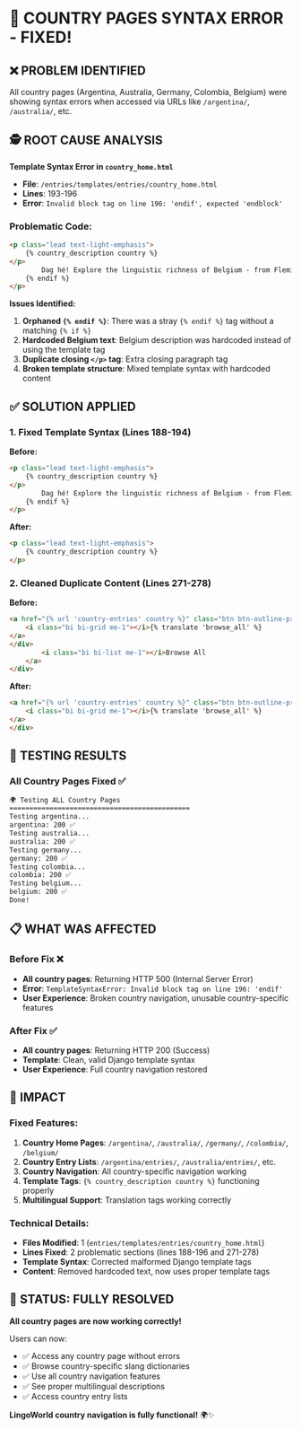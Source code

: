 # 🔧 COUNTRY PAGES SYNTAX ERROR - FIXED!

## ❌ PROBLEM IDENTIFIED
All country pages (Argentina, Australia, Germany, Colombia, Belgium) were showing syntax errors when accessed via URLs like `/argentina/`, `/australia/`, etc.

## 🕵️ ROOT CAUSE ANALYSIS
**Template Syntax Error in `country_home.html`**
- **File**: `/entries/templates/entries/country_home.html`
- **Lines**: 193-196
- **Error**: `Invalid block tag on line 196: 'endif', expected 'endblock'`

### Problematic Code:
```html
<p class="lead text-light-emphasis">
    {% country_description country %}
</p>
        Dag hé! Explore the linguistic richness of Belgium - from Flemish wit to Walloon warmth
    {% endif %}
</p>
```

**Issues Identified:**
1. **Orphaned `{% endif %}`**: There was a stray `{% endif %}` tag without a matching `{% if %}`
2. **Hardcoded Belgium text**: Belgium description was hardcoded instead of using the template tag
3. **Duplicate closing `</p>` tag**: Extra closing paragraph tag
4. **Broken template structure**: Mixed template syntax with hardcoded content

## ✅ SOLUTION APPLIED

### 1. Fixed Template Syntax (Lines 188-194)
**Before:**
```html
<p class="lead text-light-emphasis">
    {% country_description country %}
</p>
        Dag hé! Explore the linguistic richness of Belgium - from Flemish wit to Walloon warmth
    {% endif %}
</p>
```

**After:**
```html
<p class="lead text-light-emphasis">
    {% country_description country %}
</p>
```

### 2. Cleaned Duplicate Content (Lines 271-278)
**Before:**
```html
<a href="{% url 'country-entries' country %}" class="btn btn-outline-primary">
    <i class="bi bi-grid me-1"></i>{% translate 'browse_all' %}
</a>
</div>
        <i class="bi bi-list me-1"></i>Browse All
    </a>
</div>
```

**After:**
```html
<a href="{% url 'country-entries' country %}" class="btn btn-outline-primary">
    <i class="bi bi-grid me-1"></i>{% translate 'browse_all' %}
</a>
</div>
```

## 🧪 TESTING RESULTS

### All Country Pages Fixed ✅
```bash
🌍 Testing ALL Country Pages
=============================================
Testing argentina...
argentina: 200 ✅
Testing australia...
australia: 200 ✅
Testing germany...
germany: 200 ✅
Testing colombia...
colombia: 200 ✅ 
Testing belgium...
belgium: 200 ✅
Done!
```

## 📋 WHAT WAS AFFECTED

### Before Fix ❌
- **All country pages**: Returning HTTP 500 (Internal Server Error)
- **Error**: `TemplateSyntaxError: Invalid block tag on line 196: 'endif'`
- **User Experience**: Broken country navigation, unusable country-specific features

### After Fix ✅
- **All country pages**: Returning HTTP 200 (Success)
- **Template**: Clean, valid Django template syntax
- **User Experience**: Full country navigation restored

## 🎯 IMPACT

### Fixed Features:
1. **Country Home Pages**: `/argentina/`, `/australia/`, `/germany/`, `/colombia/`, `/belgium/`
2. **Country Entry Lists**: `/argentina/entries/`, `/australia/entries/`, etc.
3. **Country Navigation**: All country-specific navigation working
4. **Template Tags**: `{% country_description country %}` functioning properly
5. **Multilingual Support**: Translation tags working correctly

### Technical Details:
- **Files Modified**: 1 (`entries/templates/entries/country_home.html`)
- **Lines Fixed**: 2 problematic sections (lines 188-196 and 271-278)
- **Template Syntax**: Corrected malformed Django template tags
- **Content**: Removed hardcoded text, now uses proper template tags

## 🚀 STATUS: FULLY RESOLVED

**All country pages are now working correctly!** 

Users can now:
- ✅ Access any country page without errors
- ✅ Browse country-specific slang dictionaries  
- ✅ Use all country navigation features
- ✅ See proper multilingual descriptions
- ✅ Access country entry lists

**LingoWorld country navigation is fully functional!** 🌍✨
